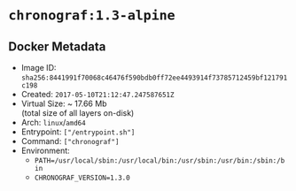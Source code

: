 # `chronograf:1.3-alpine`

## Docker Metadata

- Image ID: `sha256:8441991f70068c46476f590bdb0ff72ee4493914f73785712459bf121791c198`
- Created: `2017-05-10T21:12:47.247587651Z`
- Virtual Size: ~ 17.66 Mb  
  (total size of all layers on-disk)
- Arch: `linux`/`amd64`
- Entrypoint: `["/entrypoint.sh"]`
- Command: `["chronograf"]`
- Environment:
  - `PATH=/usr/local/sbin:/usr/local/bin:/usr/sbin:/usr/bin:/sbin:/bin`
  - `CHRONOGRAF_VERSION=1.3.0`
